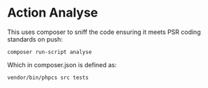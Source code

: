 # Action Analyse

This uses composer to sniff the code ensuring it meets PSR coding standards on push:
```
composer run-script analyse
```

Which in composer.json is defined as:
```
vendor/bin/phpcs src tests
```
